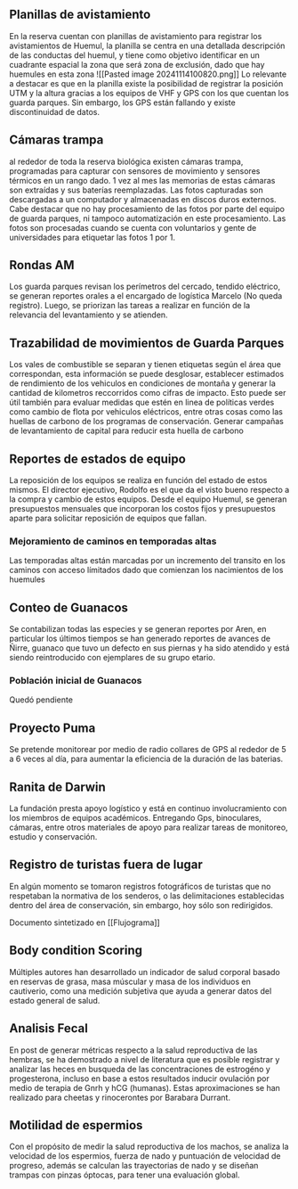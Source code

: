 ## Planillas de avistamiento
En la reserva cuentan con planillas de avistamiento para registrar los avistamientos de Huemul, la planilla se centra en una detallada descripción de las conductas del huemul, y tiene como objetivo identificar en un cuadrante espacial la zona que será zona de exclusión, dado que hay huemules en esta zona
![[Pasted image 20241114100820.png]]
Lo relevante a destacar es que en la planilla existe la posibilidad de registrar la posición UTM y la altura gracias a los equipos de VHF y GPS con los que cuentan los guarda parques. Sin embargo, los GPS están fallando y existe discontinuidad de datos.
## Cámaras trampa
al rededor de toda la reserva biológica existen cámaras trampa, programadas para capturar con sensores de movimiento y sensores térmicos en un rango dado. 1 vez al mes las memorias de estas cámaras son extraídas y sus baterías reemplazadas. Las fotos capturadas son descargadas a un computador y almacenadas en discos duros externos. Cabe destacar que no hay procesamiento de las fotos por parte del equipo de guarda parques, ni tampoco automatización en este procesamiento. Las fotos son procesadas cuando se cuenta con voluntarios y gente de universidades para etiquetar las fotos 1 por 1.
## Rondas AM
Los guarda parques revisan los perímetros del cercado, tendido eléctrico, se generan reportes orales a el encargado de logística Marcelo (No queda registro). Luego, se priorizan las tareas a realizar en función de la relevancia del levantamiento y se atienden.
## Trazabilidad de movimientos de Guarda Parques
Los vales de combustible se separan y tienen etiquetas según el área que correspondan, esta información se puede desglosar, establecer estimados de rendimiento de los vehiculos en condiciones de montaña y generar la cantidad de kilometros reccorridos como cifras de impacto. Esto puede ser útil también para evaluar medidas que estén en linea de políticas verdes como cambio de flota por vehiculos eléctricos, entre otras cosas como las huellas de carbono de los programas de conservación. Generar campañas de levantamiento de capital para reducir esta huella de carbono
## Reportes de estados de equipo
La reposición de los equipos se realiza en función del estado de estos mismos. El director ejecutivo, Rodolfo es el que da el visto bueno respecto a la compra y cambio de estos equipos. Desde el equipo Huemul, se generan presupuestos mensuales que incorporan los costos fijos y presupuestos aparte para solicitar reposición de equipos que fallan.
### Mejoramiento de caminos en temporadas altas
Las temporadas altas están marcadas por un incremento del transito en los caminos con acceso límitados dado que comienzan los nacimientos de los huemules
## Conteo de Guanacos
Se contabilizan todas las especies y se generan reportes por Aren, en particular los últimos tiempos se han generado reportes de avances de Ñirre, guanaco que tuvo un defecto en sus piernas y ha sido atendido y está siendo reintroducido con ejemplares de su grupo etario.

### Población inicial de Guanacos
Quedó pendiente

## Proyecto Puma 
Se pretende monitorear por medio de radio collares de GPS al rededor de 5 a 6 veces al día, para aumentar la eficiencia de la duración de las baterias.
## Ranita de Darwin
La fundación presta apoyo logístico y está en continuo involucramiento con los miembros de equipos académicos. Entregando Gps, binoculares, cámaras, entre otros materiales de apoyo para realizar tareas de monitoreo, estudio y conservación.
## Registro de turistas fuera de lugar
En algún momento se tomaron registros fotográficos de turistas que no respetaban la normativa de los senderos, o las delimitaciones establecidas dentro del área de conservación, sin embargo, hoy sólo son redirigidos.

Documento sintetizado en [[Flujograma]]

## Body condition Scoring
Múltiples autores han desarrollado un indicador de salud corporal basado en reservas de grasa, masa múscular y masa de los individuos en cautiverio, como una medición subjetiva que ayuda a generar datos del estado general de salud.
## Analisis Fecal
En post de generar métricas respecto a la salud reproductiva de las hembras, se ha demostrado a nivel de literatura que es posible registrar y analizar las heces en busqueda de las concentraciones de estrogéno y progesterona, incluso en base a estos resultados inducir ovulación por medio de terapia de Gnrh y hCG (humanas). Estas aproximaciones se han realizado para cheetas y rinocerontes por Barabara Durrant.
## Motilidad de espermios
Con el propósito de medir la salud reproductiva de los machos, se analiza la velocidad de los espermios, fuerza de nado y puntuación de velocidad de progreso, además se calculan las trayectorias de nado y se diseñan trampas con pinzas óptocas, para tener una evaluación global.